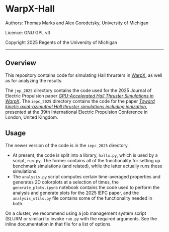 # WarpX-Hall

Authors: Thomas Marks and Alex Gorodetsky, University of Michigan

Licence: GNU GPL v3 

Copyright 2025 Regents of the University of Michigan
 
---

## Overview

This repository contains code for simulating Hall thrusters in [WarpX](https://github.com/BLAST-WarpX/warpx), as well as for analyzing the results.

The `jep_2025` directory contains the code used for the 2025 Journal of Electric Propulsion paper [_GPU-Accelerated Hall Thruster Simulations in WarpX_](https://link.springer.com/article/10.1007/s44205-025-00133-1).
The `iepc_2025` directory contains the code for the paper [_Toward kinetic axial-azimuthal Hall thruster simulations including ionization_](https://thomasmarks.space/p/iepc2025), presented at the 39th International Electric Propulsion Conference in London, United Kingdom.


## Usage

The newer version of the code is in the `iepc_2025` directory.
- At present, the code is split into a library, `hallx.py`, which is used by a script, `run.py`. The former contains all of the functionality for setting up benchmark simulations (and related), while the latter actually runs these simulations.
- The `analysis.py` script computes certain time-averaged properties and generates 2D colorplots at a selection of times, the `generate_plots.ipynb` notebook contains the code used to perform the analysis and generate plots for the 2025 IEPC paper, and the `analysis_utils.py` file contains some of the functionality needed in both.

On a cluster, we recommend using a job management system script (SLURM or similar) to invoke `run.py` with the required arguments.
See the inline documentation in that file for a list of options.
